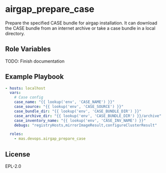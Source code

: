 airgap_prepare_case
===================

Prepare the specified CASE bundle for airgap installation. It can download the CASE bundle from an internet archive or take a case bundle in a local directory.

Role Variables
--------------

TODO: Finish documentation


Example Playbook
----------------

```yaml
- hosts: localhost
  vars:
    # Case config
    case_name: "{{ lookup('env', 'CASE_NAME') }}"
    case_source: "{{ lookup('env', 'CASE_SOURCE') }}"
    case_bundle_dir: "{{ lookup('env', 'CASE_BUNDLE_DIR') }}"
    case_archive_dir: "{{ lookup('env', 'CASE_BUNDLE_DIR') }}/archive"
    case_inventory_name: "{{ lookup('env', 'CASE_INV_NAME') }}"
    debugs: "registryHosts,mirrorImageResult,configureClusterResult"

  roles:
    - mas.devops.airgap_prepare_case
```

License
-------

EPL-2.0
